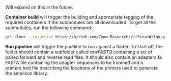 Will expand on this in the future.

**Container build** will trigger the building and appropriate tagging of the required containers if the submodules are all downloaded.
To get all the submodules, run the following command:

```bash
git clone --recursive https://github.com/Zymo-Research/VirSieveAlign.git
```

**Run pipeline** will trigger the pipeline to run against a folder.  To start off, the folder should contain a subfolder called *rawFASTQ* containing a set of paired forward and reverse read files.  It should also contain an adapters.fa FASTA file containing the adapter sequences to be trimmed and a primers.bed file describing the locations of the primers used to generate the amplicon library.
